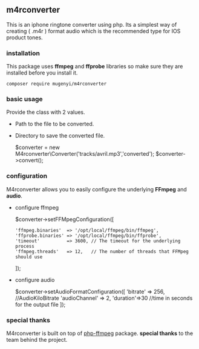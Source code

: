 ## m4rconverter

This is an iphone ringtone converter using php. Its a simplest way of creating ( .m4r ) format audio which is the recommended type for IOS product tones.

### installation
This package uses  __ffmpeg__ and __ffprobe__ libraries so make sure they are installed before you install it.

    composer require mugenyi/m4rconverter

### basic usage
Provide the class with 2 values.
* Path to the file to be converted.
* Directory to save the converted file.



    $converter = new M4rconverter\Converter('tracks/avril.mp3','converted');
    $converter->convert();


### configuration
M4rconverter allows you to easily configure the underlying __FFmpeg__  and  __audio__.
* configure ffmpeg




    $converter->setFFMpegConfiguration([

      'ffmpeg.binaries'  => '/opt/local/ffmpeg/bin/ffmpeg',
      'ffprobe.binaries' => '/opt/local/ffmpeg/bin/ffprobe',
      'timeout'          => 3600, // The timeout for the underlying process
      'ffmpeg.threads'   => 12,   // The number of threads that FFMpeg should use
     ]);

* configure audio


    $converter->setAudioFormatConfiguration([
     'bitrate'  => 256, //AudioKiloBitrate
    'audioChannel' => 2,
    'duration'=>30 //time in seconds for the output file
    ]);
### special thanks
M4rconverter is built on top of [php-ffmpeg](https://github.com/PHP-FFMpeg/PHP-FFMpeg) package. __special thanks__ to the team behind the project.
